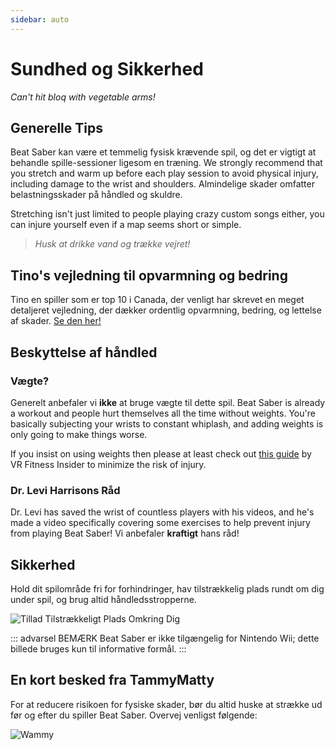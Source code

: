 ```yaml
---
sidebar: auto
---
```


# Sundhed og Sikkerhed
_Can't hit bloq with vegetable arms!_

## Generelle Tips
Beat Saber kan være et temmelig fysisk krævende spil, og det er vigtigt at behandle spille-sessioner ligesom en træning. We strongly recommend that you stretch and warm up before each play session to avoid physical injury, including damage to the wrist and shoulders. Almindelige skader omfatter belastningsskader på håndled og skuldre.

Stretching isn't just limited to people playing crazy custom songs either, you can injure yourself even if a map seems short or simple.

> _Husk at drikke vand og trække vejret!_

## Tino's vejledning til opvarmning og bedring
Tino en spiller som er top 10 i Canada, der venligt har skrevet en meget detaljeret vejledning, der dækker ordentlig opvarmning, bedring, og lettelse af skader. [Se den her!](https://docs.google.com/document/d/122rd-eU0mkwQ6fXUwSmo1_XAh73Jyqd1u6ncrUjtkD0/)

## Beskyttelse af håndled

### Vægte?
Generelt anbefaler vi **ikke** at bruge vægte til dette spil. Beat Saber is already a workout and people hurt themselves all the time without weights. You're basically subjecting your wrists to constant whiplash, and adding weights is only going to make things worse.

If you insist on using weights then please at least check out [this guide](https://www.vrfitnessinsider.com/beat-saber-weighted-gear/) by VR Fitness Insider to minimize the risk of injury.

### Dr. Levi Harrisons Råd
Dr. Levi has saved the wrist of countless players with his videos, and he's made a video specifically covering some exercises to help prevent injury from playing Beat Saber! Vi anbefaler **kraftigt** hans råd!

<YouTube url='https://www.youtube.com/watch?v=IoL1NOKUmoU' />

## Sikkerhed
Hold dit spilområde fri for forhindringer, hav tilstrækkelig plads rundt om dig under spil, og brug altid håndledsstropperne.

![Tillad Tilstrækkeligt Plads Omkring Dig](~@images/health-and-safety/allow-adequate-room-around-you.png "Tillad Tilstrækkeligt Plads Omkring Dig")

::: advarsel BEMÆRK Beat Saber er ikke tilgængelig for Nintendo Wii; dette billede bruges kun til informative formål. :::

## En kort besked fra TammyMatty
For at reducere risikoen for fysiske skader, bør du altid huske at strække ud før og efter du spiller Beat Saber. Overvej venligst følgende:

![Wammy](~@images/health-and-safety/wammy.gif "Wammy")
